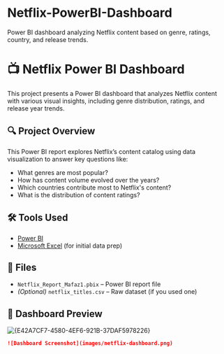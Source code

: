 # Netflix-PowerBI-Dashboard
Power BI dashboard analyzing Netflix content based on genre, ratings, country, and release trends.
# 📺 Netflix Power BI Dashboard

This project presents a Power BI dashboard that analyzes Netflix content with various visual insights, including genre distribution, ratings, and release year trends.

## 🔍 Project Overview

This Power BI report explores Netflix’s content catalog using data visualization to answer key questions like:
- What genres are most popular?
- How has content volume evolved over the years?
- Which countries contribute most to Netflix's content?
- What is the distribution of content ratings?

## 🛠 Tools Used
- [Power BI](w)
- [Microsoft Excel](w) (for initial data prep)

## 📁 Files
- `Netflix_Report_Mafaz1.pbix` – Power BI report file
- *(Optional)* `netflix_titles.csv` – Raw dataset (if you used one)

## 📸 Dashboard Preview

![{E42A7CF7-4580-4EF6-921B-37DAF5978226}](https://github.com/user-attachments/assets/1abd22e9-2c5f-4eb0-9c14-44fc9544b71f)


```markdown
![Dashboard Screenshot](images/netflix-dashboard.png)

